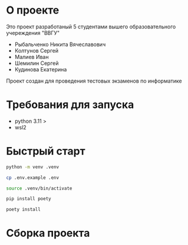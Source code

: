 # О проекте

Это проект разработаный 5 студентами вышего образовательного учереждения "ВВГУ"

- Рыбальченко Никита Вячеславович
- Колтунов Сергей
- Малиев Иван
- Шемилин Сергей
- Кудинова Екатерина

Проект создан для проведения тестовых экзаменов по информатике

# Требования для запуска

- python 3.11 >
- wsl2

# Быстрый старт

```bash
python -m venv .venv
```

```bash
cp .env.example .env
```

```bash
source .venv/bin/activate
```

```bash
pip install poety
```

```bash
poety install
```

# Сборка проекта
